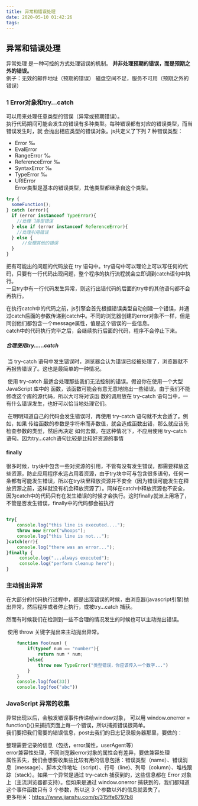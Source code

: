 ```yaml
---
title: 异常和错误处理
date: 2020-05-10 01:42:26
tags:
---
```

## 异常和错误处理

异常处理 是一种可控的方式处理错误的机制。 **并非处理预期的错误，而是预期之外的错误。**  
例子：无效的邮件地址（预期的错误）  磁盘空间不足，服务不可用（预期之外的错误）
### 1 Error对象和try…catch
可以用来处理任意类型的错误（异常或预期错误）。  
执行代码期间可能会发生的错误有多种类型。每种错误都有对应的错误类型，而当错误发生时，就 会抛出相应类型的错误对象。js共定义了下列 7 种错误类型：
* Error ‰
* EvalError
* RangeError ‰
* ReferenceError ‰
* SyntaxError ‰
* TypeError ‰
* URIError  
Error类型是基本的错误类型，其他类型都继承自这个类型。
```js
try { 
  someFunction(); 
} catch (error){ 
  if (error instanceof TypeError){ 
    //处理ૌ类型错误 
  } else if (error instanceof ReferenceError){ 
    //处理引用错误 
  } else { 
      //处理其他的错误 
  }
}
```
把有可能出的问题的代码放在 try 语句中。try语句中可以理论上可以写任何的代码，只要有一行代码出现问题，整个程序的执行流程就会立即调到catch语句中执行。  
一旦try中有一行代码发生异常，则这行出错代码的后面的try中的其他语句都不会再执行。   

在执行catch中的代码之前，js引擎会首先根据错误类型自动创建一个错误，并通过catch后面的参数传递到catch中。不同的浏览器创建的error对象不一样，但是同创他们都包含一个message属性，值是这个错误的一些信息。  
catch中的代码执行完毕之后，会继续执行后面的代码，程序不会停止下来。
##### 合理使用try……catch
​ 当 try-catch 语句中发生错误时，浏览器会认为错误已经被处理了，浏览器就不再报告错误了。这也是最简单的一种情况。

​ 使用 try-catch 最适合处理那些我们无法控制的错误。假设你在使用一个大型 JavaScript 库中的 函数，该函数可能会有意无意地抛出一些错误。由于我们不能修改这个库的源代码，所以大可将对该函 数的调用放在 try-catch 语句当中，一有什么错误发生，也好可以恰当地处理它们。

​ 在明明知道自己的代码会发生错误时，再使用 try-catch 语句就不太合适了。例如，如果 传给函数的参数是字符串而非数值，就会造成函数出错，那么就应该先检查参数的类型，然后再决定 如何去做。在这种情况下，不应用使用 try-catch 语句。因为try…catch语句比较是比较好资源的事情
#### finally  
很多时候，try块中包含一些对资源的引用，不管有没有发生错误，都需要释放这些资源，防止应用程序永远占用着资源，由于try块中可与包含很多语句，任何一条都有可能发生错误，所以在try块里释放资源并不安全（因为错误可能发生在释放资源之前，这样就没有机会释放资源了）。同样在catch中释放资源也不安全，因为catch中的代码只有在发生错误的时候才会执行。这时finally就派上用场了，不管是否发生错误，finally中的代码都会被执行
```js

try{
    console.log("this line is executed....");
    throw new Error("whoops");
    console.log("this line is not...");
}catch(err){
    console.log("there was an error...");
}finally {
     console.log("...always executed");
     console.log("perform cleanup here");
}
```
### 主动抛出异常
在大部分的代码执行过程中，都是出现错误的时候，由浏览器(javascript引擎)抛出异常，然后程序或者停止执行，或被try…catch 捕获。

​ 然而有时候我们在检测到一些不合理的情况发生的时候也可以主动抛出错误。

​ 使用 throw 关键字抛出来主动抛出异常。
```js
    function foo(num) {
        if(typeof num == "number"){
            return num * num;
        }else{
            throw new TypeError("类型错误，你应该传入一个数字...")
        }
    }
    console.log(foo(33))
    console.log(foo("abc"))
```
### JavaScript 异常的收集
异常出现以后，会触发错误事件传递给window对象， 可以用 window.onerror = function(){}来捕抓页面上每一个错误，所以捕抓错误很简单。  
我们要把我们需要的错误信息，post去我们的日志记录服务器那里，要做的：

整理需要记录的信息（包括，error属性，userAgent等）  
error兼容性处理，不同浏览器error对象的属性会有差异，要做兼容处理  
属性丢失，我们会想要收集些比较有用的信息包括：错误类型（name）、错误消息（message）、脚本文件地址（script）、行号（line)、列号（column）、堆栈跟踪（stack）。如果一个异常是通过 try-catch 捕获到的，这些信息都在 Error 对象上（主流浏览器都支持）。但如果是通过 window.onerror 捕获到的，我们都知道这个事件函数只有 3 个参数，所以这 3 个参数以外的信息就丢失了。  
更多相关：https://www.jianshu.com/p/315ffe6797b8
